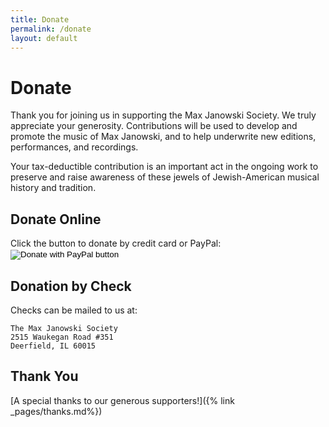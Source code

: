 ```yaml
---
title: Donate
permalink: /donate
layout: default
---
```


# Donate

Thank you for joining us in supporting the Max Janowski Society. We truly
appreciate your generosity. Contributions will be used to develop and promote
the music of Max Janowski, and to help underwrite new editions, performances,
and recordings.

Your tax-deductible contribution is an important act in the ongoing work to
preserve and raise awareness of these jewels of Jewish-American musical history
and tradition.

## Donate Online

<div class="donate" style="margin-bottom: .25in;">
Click the button to donate by credit card or PayPal:
<form action="https://www.paypal.com/donate" method="post" target="_top">
<input type="hidden" name="hosted_button_id" value="FG9GJQ9PBZ86U" />
<input type="image" src="https://www.paypalobjects.com/en_US/i/btn/btn_donateCC_LG.gif" border="0" name="submit" title="PayPal - The safer, easier way to pay online!" alt="Donate with PayPal button" />
<img alt="" border="0" src="https://www.paypal.com/en_US/i/scr/pixel.gif" width="1" height="1" />
</form>
</div>

## Donation by Check

Checks can be mailed to us at:

```
The Max Janowski Society
2515 Waukegan Road #351
Deerfield, IL 60015
```

## Thank You

[A special thanks to our generous supporters!]({% link _pages/thanks.md%})
